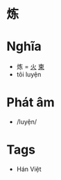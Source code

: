 # 炼

# Nghĩa
* 炼 = [火](火.md) [柬](柬.md)
* tôi luyện

# Phát âm
* /luyện/

# Tags
* Hán Việt

<script>window.HANZI_FIELD='炼';</script>
